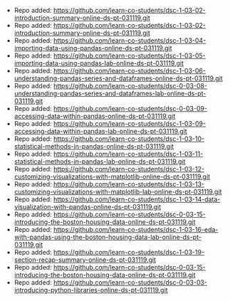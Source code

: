 
- Repo added: https://github.com/learn-co-students/dsc-1-03-02-introduction-summary-online-ds-pt-031119.git
- Repo added: https://github.com/learn-co-students/dsc-1-03-02-introduction-summary-online-ds-pt-031119.git
- Repo added: https://github.com/learn-co-students/dsc-1-03-04-importing-data-using-pandas-online-ds-pt-031119.git
- Repo added: https://github.com/learn-co-students/dsc-1-03-05-importing-data-using-pandas-lab-online-ds-pt-031119.git
- Repo added: https://github.com/learn-co-students/dsc-1-03-06-understanding-pandas-series-and-dataframes-online-ds-pt-031119.git
- Repo added: https://github.com/learn-co-students/dsc-0-03-08-understanding-pandas-series-and-dataframes-lab-online-ds-pt-031119.git
- Repo added: https://github.com/learn-co-students/dsc-0-03-09-accessing-data-within-pandas-online-ds-pt-031119.git
- Repo added: https://github.com/learn-co-students/dsc-1-03-09-accessing-data-within-pandas-lab-online-ds-pt-031119.git
- Repo added: https://github.com/learn-co-students/dsc-1-03-10-statistical-methods-in-pandas-online-ds-pt-031119.git
- Repo added: https://github.com/learn-co-students/dsc-1-03-11-statistical-methods-in-pandas-lab-online-ds-pt-031119.git
- Repo added: https://github.com/learn-co-students/dsc-1-03-12-customizing-visualizations-with-matplotlib-online-ds-pt-031119.git
- Repo added: https://github.com/learn-co-students/dsc-1-03-13-customizing-visualizations-with-matplotlib-lab-online-ds-pt-031119.git
- Repo added: https://github.com/learn-co-students/dsc-1-03-14-data-visualization-with-pandas-online-ds-pt-031119.git
- Repo added: https://github.com/learn-co-students/dsc-0-03-15-introducing-the-boston-housing-data-online-ds-pt-031119.git
- Repo added: https://github.com/learn-co-students/dsc-1-03-16-eda-with-pandas-using-the-boston-housing-data-lab-online-ds-pt-031119.git
- Repo added: https://github.com/learn-co-students/dsc-1-03-19-section-recap-summary-online-ds-pt-031119.git
- Repo added: https://github.com/learn-co-students/dsc-0-03-15-introducing-the-boston-housing-data-online-ds-pt-031119.git
- Repo added: https://github.com/learn-co-students/dsc-0-03-03-introducing-python-libraries-online-ds-pt-031119.git